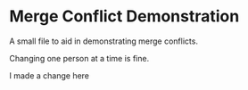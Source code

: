 # Merge Conflict Demonstration

A small file to aid in demonstrating merge conflicts.

Changing one person at a time is fine.

I made a change here
